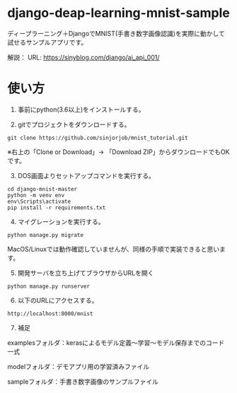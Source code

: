 ﻿# django-deap-learning-mnist-sample

ディープラーニング＋DjangoでMNIST(手書き数字画像認識)を実際に動かして試せるサンプルアプリです。

解説：
URL: https://sinyblog.com/django/ai_api_001/

# 使い方

1. 事前にpython(3.6以上)をインストールする。

2. gitでプロジェクトをダウンロードする。

```
git clone https://github.com/sinjorjob/mnist_tutorial.git
```

※右上の「Clone or Download」→ 「Download ZIP」からダウンロードでもOKです。

3. DOS画面よりセットアップコマンドを実行する。


```
cd django-mnist-master
python -m venv env
env\Scripts\activate
pip install -r requirements.txt
```

4. マイグレーションを実行する。
```
python manage.py migrate
```

MacOS/Linuxでは動作確認していませんが、同様の手順で実装できると思います。

5. 開発サーバを立ち上げてブラウザからURLを開く


```
python manage.py runserver
```


6. 以下のURLにアクセスする。

```
http://localhost:8000/mnist
```

7. 補足

examplesフォルダ：kerasによるモデル定義～学習～モデル保存までのコード一式

modelフォルダ：デモアプリ用の学習済みファイル

sampleフォルダ：手書き数字画像のサンプルファイル